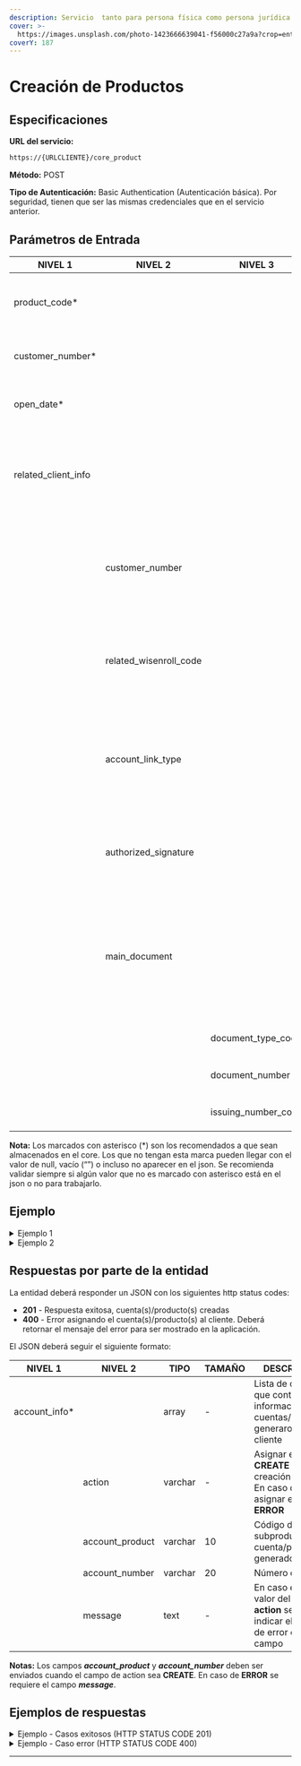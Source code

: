 ```yaml
---
description: Servicio  tanto para persona física como persona jurídica.
cover: >-
  https://images.unsplash.com/photo-1423666639041-f56000c27a9a?crop=entropy&cs=tinysrgb&fm=jpg&ixid=MnwxOTcwMjR8MHwxfHNlYXJjaHwxfHxvbmxpbmUlMjBiYW5rfGVufDB8fHx8MTY3NTk4MzYyNg&ixlib=rb-4.0.3&q=80
coverY: 187
---
```



# Creación de Productos

## Especificaciones

**URL del servicio:**

```bash
https://{URLCLIENTE}/core_product
```

**Método:** POST

**Tipo de Autenticación:** Basic Authentication (Autenticación básica). Por seguridad, tienen que ser las mismas credenciales que en el servicio anterior.

## **Parámetros de Entrada**

| NIVEL 1               | NIVEL 2                  | NIVEL 3                  | TIPO    | TAMAÑO | DESCRIPCIÓN                                                                                                                                |
| --------------------- | ------------------------ | ------------------------ | ------- | ------ | ------------------------------------------------------------------------------------------------------------------------------------------ |
| product\_code*        |                          |                          | varchar | 4      | Código del producto. Deben ser los mismos que el de la entidad                                                                             |
| customer\_number*     |                          |                          | integer | -      | Número de cliente devuelto en servicio anterior                                                                                            |
| open\_date*           |                          |                          | date    | -      | Fecha de apertura en formato YYYY-MM-DD                                                                                                    |
| related\_client\_info |                          |                          | array   | -      | Listado de relacionados a la cuenta que se está creando.Pueden ser beneficiarios o cotitulares                                             |
|                       | customer\_number         |                          | integer | -      | Número de cliente del relacionado o vinculado a la cuenta que posee en el core de la entidad                                               |
|                       | related\_wisenroll\_code |                          | integer | -      | Código Wisenroll del relacionado o vinculado a la cuenta que posee en el core de la entidad                                                |
|                       | account\_link\_type      |                          | varchar | 2      | Tipo de vinculación de esa persona a la cuenta. Revisar los valores en la sección de [anexos](static-data.md), tabla **Account Link Type** |
|                       | authorized\_signature    |                          | integer | -      | Flag que indica si el vinculado es firmante o no de la cuenta: 1 en caso de ser True y 0 en caso de False                                  |
|                       | main\_document           |                          | object  | -      | Objeto donde se indica información del documento del vinculado a la cuenta. Se envío como información adicional en caso de ser requerida   |
|                       |                          | document\_type\_code     | varchar | 20     | Tipo de documento del vinculado                                                                                                            |
|                       |                          | document\_number         | varchar | 20     | Número de documento del vinculado                                                                                                          |
|                       |                          | issuing\_number\_code    | varchar | 2      | País emisor del documento en Alpha-2                                                                                                       |

**Nota:** Los marcados con asterisco (\*) son los recomendados a que sean almacenados en el core. Los que no tengan esta marca pueden llegar con el valor de null, vacío (“”) o incluso no aparecer en el json. Se recomienda validar siempre si algún valor que no es marcado con asterisco está en el json o no para trabajarlo. 

## Ejemplo

<details>

<summary>Ejemplo 1 </summary>

```
{
	"product_code": “AH01”,
	"customer_number": 1234,
	"open_date": “2021-01-02”,
}
```

</details>

<details>

<summary>Ejemplo 2 </summary>

```
{
	"product_code": “AH01”,
	"customer_number": 1234,
	"open_date": “2021-01-02”,
	"related_client_info":[
		{
			"authorized_signature":1,
			"customer_number":46,
			"related_wisenroll_code":"K9ZW56",
			"main_document":{
				"document_type_code":"SSN",
				"document_number":"111010001",
				"issuing_country_code":"US"
			},
			"account_link_type_code":"O"
		},
		...
   ],
}
```

</details>

## Respuestas por parte de la entidad

La entidad deberá responder un JSON con los siguientes http status codes:

* **201** - Respuesta exitosa, cuenta(s)/producto(s) creadas
* **400** - Error asignando el cuenta(s)/producto(s) al cliente. Deberá retornar el mensaje del error para ser mostrado en la aplicación.

El JSON deberá seguir el siguiente formato:

| NIVEL 1               | NIVEL 2                  | TIPO    | TAMAÑO | DESCRIPCIÓN                                                                                                            | 
| --------------------- | ------------------------ | ------- | ------ | ---------------------------------------------------------------------------------------------------------------------- |
| account\_info*        |                          | array   |   -    | Lista de objectos que contienen la información de las cuentas/productos generaros al cliente                           |
|                       | action                   | varchar |   -    | Asignar el valor **CREATE** para creación exitosa. En caso de error asignar el valor **ERROR**                         |
|                       | account_product          | varchar |   10   | Código de subproducto de la cuenta/producto generado                                                                   |
|                       | account_number           | varchar |   20   | Número de cuenta                                                                                                       |
|                       | message                  | text    |   -    | En caso en que el valor del campo **action** sea **ERROR**, indicar el mensaje de error en este campo                  |

**Notas:** Los campos _**account_product**_ y _**account_number**_ deben ser enviados cuando el campo de action sea **CREATE**. En caso de **ERROR** se requiere el campo _**message**_.

## Ejemplos de respuestas

<details>

<summary>Ejemplo - Casos exitosos (HTTP STATUS CODE 201)</summary>

```
{
   "accounts_info":[
      {
         "action":"CREATE",
         "account_product":"SAV1",
         "account_number":"000201000903"
      }
   ]
}
```

```
{
    "accounts_info":[
       {
          "action":"CREATE",
          "account_product":"SAV1",
          "account_number":"000201000903"
       },
	   {
          "action":"CREATE",
          "account_product":"SAV2",
          "account_number":"000221000148"
       }
    ]
}
```

</details>

<details>

<summary>Ejemplo - Caso error (HTTP STATUS CODE 400)</summary>

```
{
   "accounts_info":[
      {
         "action":"ERROR",
         "account_product":"NOW2",
         "message":"MENSAJE DE ERROR"
      }
   ]
}
```

</details>

***
